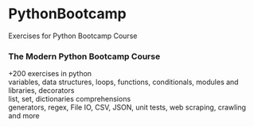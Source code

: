 # PythonBootcamp
Exercises for Python Bootcamp Course

### The Modern Python Bootcamp Course

+200 exercises in python
<br>
variables, data structures, loops, functions, conditionals, modules and libraries, decorators
<br>
list, set, dictionaries comprehensions
<br>
generators, regex, File IO, CSV, JSON, unit tests, web scraping, crawling and more
